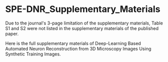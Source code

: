 # SPE-DNR_Supplementary_Materials
  Due to the journal's 3-page limitation of the supplementary materials, Table S1 and S2 were not listed in the supplementary materials of the published paper.  
  
  Here is the full supplementary materials of Deep-Learning Based Automated Neuron Reconstruction from 3D Microscopy Images Using Synthetic Training Images.
